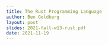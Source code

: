 ```yaml
---
title: The Rust Programming Language
author: Ben Goldberg
layout: post
slides: 2021-fall-w13-rust.pdf
date: 2021-11-19
---
```


